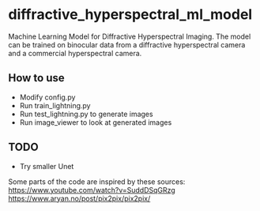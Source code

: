 # diffractive_hyperspectral_ml_model
Machine Learning Model for Diffractive Hyperspectral Imaging. The model can be trained on binocular data from a diffractive hyperspectral camera and a commercial hyperspectral camera.

## How to use

- Modify config.py
- Run train_lightning.py
- Run test_lightning.py to generate images
- Run image_viewer to look at generated images

## TODO

- Try smaller Unet



Some parts of the code are inspired by these sources: 
https://www.youtube.com/watch?v=SuddDSqGRzg
https://www.aryan.no/post/pix2pix/pix2pix/